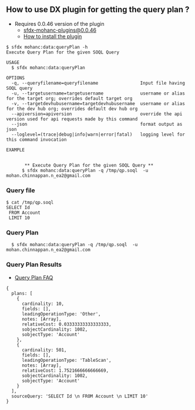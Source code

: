 ## How to use DX plugin for getting the query plan ?

- Requires 0.0.46 version of the plugin
    - sfdx-mohanc-plugins@0.0.46
    - [How to install the plugin](https://mohan-chinnappan-n.github.io/dx/plugins.html#/1)



```
$ sfdx mohanc:data:queryPlan -h
Execute Query Plan for the given SOQL Query

USAGE
  $ sfdx mohanc:data:queryPlan

OPTIONS
  -q, --queryfilename=queryfilename                Input file having SOQL query
  -u, --targetusername=targetusername              username or alias for the target org; overrides default target org
  -v, --targetdevhubusername=targetdevhubusername  username or alias for the dev hub org; overrides default dev hub org
  --apiversion=apiversion                          override the api version used for api requests made by this command
  --json                                           format output as json
  --loglevel=(trace|debug|info|warn|error|fatal)   logging level for this command invocation

EXAMPLE


       ** Execute Query Plan for the given SOQL Query **
      $ sfdx mohanc:data:queryPlan -q /tmp/qp.soql  -u mohan.chinnappan.n_ea2@gmail.com
```

### Query file

``` 
$ cat /tmp/qp.soql 
SELECT Id 
 FROM Account 
 LIMIT 10

```

### Query Plan
```
  $ sfdx mohanc:data:queryPlan -q /tmp/qp.soql  -u mohan.chinnappan.n_ea2@gmail.com

```

### Query Plan Results
- [Query Plan FAQ](https://help.salesforce.com/articleView?id=000334796&type=1&mode=1)
```
{
  plans: [
    {
      cardinality: 10,
      fields: [],
      leadingOperationType: 'Other',
      notes: [Array],
      relativeCost: 0.03333333333333333,
      sobjectCardinality: 1002,
      sobjectType: 'Account'
    },
    {
      cardinality: 501,
      fields: [],
      leadingOperationType: 'TableScan',
      notes: [Array],
      relativeCost: 1.7521666666666669,
      sobjectCardinality: 1002,
      sobjectType: 'Account'
    }
  ],
  sourceQuery: 'SELECT Id \n FROM Account \n LIMIT 10'
}


```

